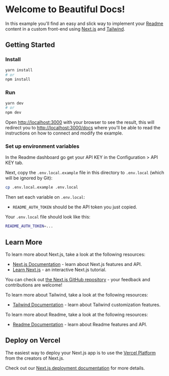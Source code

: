 # Welcome to Beautiful Docs!
 
In this example you'll find an easy and slick way to implement your [Readme](https://readme.com/) content in a custom front-end using [Next.js](https://nextjs.org/) and [Tailwind](https://tailwindcss.com/).

## Getting Started

### Install

```bash
yarn install
# or
npm install
```

### Run

```bash
yarn dev
# or
npm dev
```

Open [http://localhost:3000](http://localhost:3000) with your browser to see the result, this will redirect you to [http://localhost:3000/docs](http://localhost:3000/docs) where you'll be able to read the instructions on how to connect and modify the example.

### Set up environment variables

In the Readme dashboard go get your API KEY in the Configuration > API KEY tab.

Next, copy the `.env.local.example` file in this directory to `.env.local` (which will be ignored by Git):

```bash
cp .env.local.example .env.local
```

Then set each variable on `.env.local`:

- `README_AUTH_TOKEN` should be the API token you just copied.

Your `.env.local` file should look like this:

```bash
README_AUTH_TOKEN=...
```

## Learn More

To learn more about Next.js, take a look at the following resources:

- [Next.js Documentation](https://nextjs.org/docs) - learn about Next.js features and API.
- [Learn Next.js](https://nextjs.org/learn) - an interactive Next.js tutorial.

You can check out [the Next.js GitHub repository](https://github.com/vercel/next.js/) - your feedback and contributions are welcome!

To learn more about Tailwind, take a look at the following resources:

- [Tailwind Documentation](https://tailwindcss.com/docs/installation) - learn about Tailwind customization features.

To learn more about Readme, take a look at the following resources:

- [Readme Documentation](https://docs.readme.com/developers/reference/intro) - learn about Readme features and API.


## Deploy on Vercel

The easiest way to deploy your Next.js app is to use the [Vercel Platform](https://vercel.com/import?utm_medium=default-template&filter=next.js&utm_source=create-next-app&utm_campaign=create-next-app-readme) from the creators of Next.js.

Check out our [Next.js deployment documentation](https://nextjs.org/docs/deployment) for more details.
